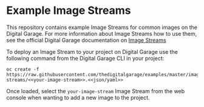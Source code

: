 # Example Image Streams

This repository contains example Image Streams for common images on the Digital Garage. For more information about Image Streams 
how to use them, see the official Digital Garage documentation on [Image Streams](http://docs-test-digitalgarage-docs.apps.thedigitalgarage.io/architecture/core_concepts/builds_and_image_streams.html#image-streams)

To deploy an Image Stream to your project on Digital Garage use the following command from the Digital Garage CLI in your project:

```
oc create -f https://raw.githubusercontent.com/thedigitalgarage/examples/master/image-streams/<<your-image-stream>>.<<json/yaml>>
```

Once loaded, select the ``your-image-stream`` Image Stream from the web console when wanting to add a new image to the project.
